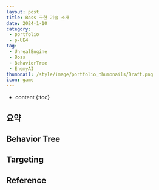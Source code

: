 ```yaml
---
layout: post
title: Boss 구현 기술 소개
date: 2024-1-10
category: 
 - portfolio
 - p-UE4
tag:
 - UnrealEngine
 - Boss
 - BehaviorTree
 - EnemyAI
thumbnail: /style/image/portfolio_thumbnails/Draft.png
icon: game
---
```


* content
{:toc}

## 요약

## Behavior Tree

## Targeting

## 

## Reference
